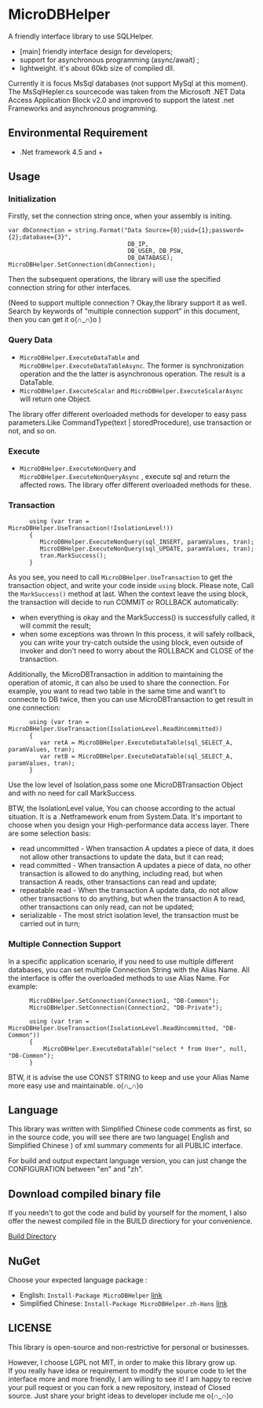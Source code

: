 MicroDBHelper
==========================================
A friendly interface library to use SQLHelper. 

* [main] friendly interface design for developers;
* support for asynchronous programming (async/await) ;
* lightweight. it's about 60kb size of compiled dll. 

Currently it is focus MsSql databases (not support MySql at this moment).  
The MsSqlHepler.cs sourcecode was taken from the Microsoft .NET Data Access Application Block v2.0 and improved to support the latest .net Frameworks and asynchronous programming.


## Environmental Requirement
* .Net framework 4.5 and +


## Usage
### Initialization
Firstly, set the connection string once, when your assembly is initing.
``` 
var dbConnection = string.Format("Data Source={0};uid={1};password={2};database={3}", 
                                  DB_IP, 
                                  DB_USER, DB_PSW, 
                                  DB_DATABASE);
MicroDBHelper.SetConnection(dbConnection);
```
Then the subsequent operations, the library will use the specified connection string for other interfaces.  

(Need to support multiple connection ? Okay,the library support it as well. Search by keywords of "multiple connection support" in this document, then you can get it o(∩_∩)o  ) 


### Query Data
* `MicroDBHelper.ExecuteDataTable` and `MicroDBHelper.ExecuteDataTableAsync`. The former is synchronization operation and the the latter is asynchronous operation. 
The result is a DataTable.
* `MicroDBHelper.ExecuteScalar` and `MicroDBHelper.ExecuteScalarAsync` will return one Object.

The library offer different overloaded methods for developer to easy pass parameters.Like CommandType(text | storedProcedure), use transaction or not, and so on.


### Execute
* `MicroDBHelper.ExecuteNonQuery` and `MicroDBHelper.ExecuteNonQueryAsync` , execute sql and return the affected rows.
The library offer different overloaded methods for these.


### Transaction
```
      using (var tran = MicroDBHelper.UseTransaction(!IsolationLevel!)) 
      {
         MicroDBHelper.ExecuteNonQuery(sql_INSERT, paramValues, tran);
         MicroDBHelper.ExecuteNonQuery(sql_UPDATE, paramValues, tran);
         tran.MarkSuccess();
      }
```
As you see, you need to call `MicroDBHelper.UseTransaction` to get the transaction object, and write your code inside `using` block. Please note, Call the `MarkSuccess()` method at last. 
When the context leave the using block, the transaction will decide to run COMMIT or ROLLBACK automatically:
* when everything is okay and the MarkSuccess() is successfully called, it will commit the result;
* when some exceptions was thrown In this process, it will safely rollback, you can write your try-catch outside the using block, even outside of invoker and don't need to worry about the ROLLBACK and CLOSE of the transaction.


Additionally, the MicroDBTransaction in addition to maintaining the operation of atomic, it can also be used to share the connection. For example, you want to read two table in the same time and want't to connecte to DB twice, then you can use MicroDBTransaction to get result in one connection:
```
      using (var tran = MicroDBHelper.UseTransaction(IsolationLevel.ReadUncommitted)) 
      {
         var retA = MicroDBHelper.ExecuteDataTable(sql_SELECT_A, paramValues, tran);
         var retB = MicroDBHelper.ExecuteDataTable(sql_SELECT_A, paramValues, tran);
      }
```
Use the low level of Isolation,pass some one MicroDBTransaction Object and with no need for call MarkSuccess. 


BTW, the IsolationLevel value, You can choose according to the actual situation. It is a .Netframework enum from System.Data. It's important to choose when you design your High-performance data access layer.
There are some selection basis:
* read uncommitted - When transaction A updates a piece of data, it does not allow other transactions to update the data, but it can read;
* read committed - When transaction A updates a piece of data, no other transaction is allowed to do anything, including read, but when transaction A reads, other transactions can read and update;
* repeatable read - When the transaction A update data, do not allow other transactions to do anything, but when the transaction A to read, other transactions can only read, can not be updated;
* serializable - The most strict isolation level, the transaction must be carried out in turn;



### Multiple Connection Support
In a specific application scenario, if you need to use multiple different databases, you can set multiple Connection String with the Alias Name. All the interface is offer the overloaded methods to use Alias Name. For example:
```
      MicroDBHelper.SetConnection(Connection1, "DB-Common");
      MicroDBHelper.SetConnection(Connection2, "DB-Private");

      using (var tran = MicroDBHelper.UseTransaction(IsolationLevel.ReadUncommitted, "DB-Common"))
      {
          MicroDBHelper.ExecuteDataTable("select * from User", null, "DB-Common");
      }
```
BTW, it is advise the use CONST STRING to keep and use your Alias Name more easy use and maintainable. o(∩_∩)o


## Language
This library was written with Simplified Chinese code comments as first, so in the source code, you will see there are two language( English and Simplified Chinese ) of xml summary comments for all PUBLIC interface.

For build and output expectant language version, you can just change the CONFIGURATION between "en" and "zh".


## Download compiled binary file
If you needn't to got the code and bulid by yourself for the moment, I also offer the newest compiled file in the BUILD directiory for your convenience. 

[Build Directory](https://github.com/DoraemonYu/MicroDBHelper/tree/master/Build)


## NuGet
Choose your expected language package : 
* English: `Install-Package MicroDBHelper`  [link](https://www.nuget.org/packages/MicroDBHelper/)
* Simplified Chinese: `Install-Package MicroDBHelper.zh-Hans`  [link](https://www.nuget.org/packages/MicroDBHelper.zh-Hans/)


## LICENSE
This library is open-source and non-restrictive for personal or businesses. 

However, I choose LGPL not MIT, in order to make this library grow up.   
If you really have idea or requirement to modify the source code to let the interface more and more friendly, I am willing to see it! I am happy to recive your pull request or you can fork a new repository, instead of Closed source. Just share your bright ideas to developer include me o(∩_∩)o 
